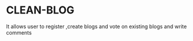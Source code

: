 # CLEAN-BLOG
It  allows user to register ,create blogs and vote on existing blogs and write comments  
